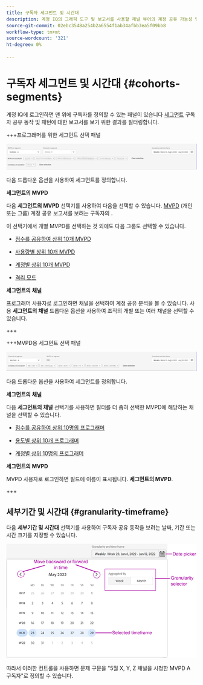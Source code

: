 ```yaml
---
title: 구독자 세그먼트 및 시간대
description: 계정 IQ의 그래픽 도구 및 보고서를 사용할 채널 뷰어의 계정 공유 가능성 및 패턴을 측정하려면 집단을 정의하거나 구독자 세그먼트를 선택하십시오.
source-git-commit: 02ebc3548a254b2a6554f1ab34afbb3ea5f09bb8
workflow-type: tm+mt
source-wordcount: '321'
ht-degree: 0%

---
```



# 구독자 세그먼트 및 시간대 {#cohorts-segments}

계정 IQ에 로그인하면 맨 위에 구독자를 정의할 수 있는 패널이 있습니다 [세그먼트](/help/AccountIQ/product-concepts.md#segment-segmet-def) 구독자 공유 동작 및 패턴에 대한 보고서를 보기 위한 결과를 필터링합니다.

<!--![](assets/segment-timeframe-panel.png)-->

+++프로그래머를 위한 세그먼트 선택 패널

![](assets/segment-panel-programmer.png)

<!--![](assets/filter-panel.png)-->

다음 드롭다운 옵션을 사용하여 세그먼트를 정의합니다.

**세그먼트의 MVPD**

다음 **세그먼트의 MVPD** 선택기를 사용하여 다음을 선택할 수 있습니다. [MVPD](/help/AccountIQ/product-concepts.md#mvpd-def) (개인 또는 그룹) 계정 공유 보고서를 보려는 구독자의 .

이 선택기에서 개별 MVPD를 선택하는 것 외에도 다음 그룹도 선택할 수 있습니다.

* [점수를 공유하여 상위 10개 MVPD](/help/AccountIQ/product-concepts.md#top-mvpds-def)

* [사용량별 상위 10개 MVPD](/help/AccountIQ/product-concepts.md#top-mvpds-def)

* [계정별 상위 10개 MVPD](/help/AccountIQ/product-concepts.md#top-mvpds-def)

* [격리 모드](/help/AccountIQ/isolation-mode.md)

**세그먼트의 채널**

프로그래머 사용자로 로그인하면 채널을 선택하여 계정 공유 분석을 볼 수 있습니다. 사용 **세그먼트의 채널** 드롭다운 옵션을 사용하여 조직의 개별 또는 여러 채널을 선택할 수 있습니다.

+++

+++MVPD용 세그먼트 선택 패널

![](assets/segment-panel-mvpd.png)

다음 드롭다운 옵션을 사용하여 세그먼트를 정의합니다.

**세그먼트의 채널**

다음 **세그먼트의 채널** 선택기를 사용하면 필터를 더 좁혀 선택한 MVPD에 해당하는 채널을 선택할 수 있습니다.

* [점수를 공유하여 상위 10명의 프로그래머](/help/AccountIQ/product-concepts.md#top-mvpds-def)

* [용도별 상위 10개 프로그래머](/help/AccountIQ/product-concepts.md#top-mvpds-def)

* [계정별 상위 10명의 프로그래머](/help/AccountIQ/product-concepts.md#top-mvpds-def)

**세그먼트의 MVPD**

MVPD 사용자로 로그인하면 필드에 이름이 표시됩니다. **세그먼트의 MVPD**.

+++




<!--For example, you can define your segment as the "subscribers of the MVPD A that watched the channels X, Y, and Z".-->



## 세부기간 및 시간대 {#granularity-timeframe}

다음 **세부기간 및 시간대** 선택기를 사용하여 구독자 공유 동작을 보려는 날짜, 기간 또는 시간 크기를 지정할 수 있습니다.

![세부기간 및 일정](assets/granularity-timeframe-weekwise.png)

따라서 이러한 컨트롤을 사용하면 문제 구문을 &quot;5월 X, Y, Z 채널을 시청한 MVPD A 구독자&quot;로 정의할 수 있습니다.

